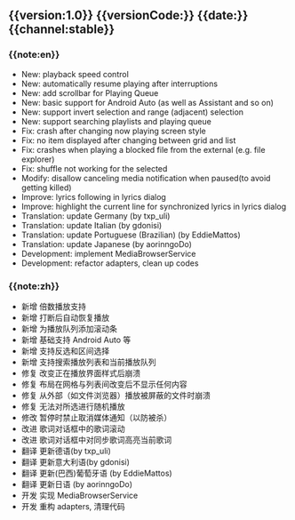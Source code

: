## {{version:1.0}} {{versionCode:}} {{date:}} {{channel:stable}}

### {{note:en}}
- New: playback speed control
- New: automatically resume playing after interruptions
- New: add scrollbar for Playing Queue
- New: basic support for Android Auto (as well as Assistant and so on)
- New: support invert selection and range (adjacent) selection
- New: support searching playlists and playing queue
- Fix: crash after changing now playing screen style
- Fix: no item displayed after changing between grid and list
- Fix: crashes when playing a blocked file from the external (e.g. file explorer)
- Fix: shuffle not working for the selected
- Modify: disallow canceling media notification when paused(to avoid getting killed)
- Improve: lyrics following in lyrics dialog
- Improve: highlight the current line for synchronized lyrics in lyrics dialog
- Translation: update Germany (by txp_uli)
- Translation: update Italian (by gdonisi)
- Translation: update Portuguese (Brazilian) (by EddieMattos)
- Translation: update Japanese (by aorinngoDo)
- Development: implement MediaBrowserService
- Development: refactor adapters, clean up codes

### {{note:zh}}
- 新增 倍数播放支持
- 新增 打断后自动恢复播放
- 新增 为播放队列添加滚动条
- 新增 基础支持 Android Auto 等
- 新增 支持反选和区间选择
- 新增 支持搜索播放列表和当前播放队列
- 修复 改变正在播放界面样式后崩溃
- 修复 布局在网格与列表间改变后不显示任何内容
- 修复 从外部（如文件浏览器）播放被屏蔽的文件时崩溃
- 修复 无法对所选进行随机播放
- 修改 暂停时禁止取消媒体通知（以防被杀）
- 改进 歌词对话框中的歌词滚动
- 改进 歌词对话框中对同步歌词高亮当前歌词
- 翻译 更新德语(by txp_uli)
- 翻译 更新意大利语(by gdonisi)
- 翻译 更新(巴西)葡萄牙语 (by EddieMattos)
- 翻译 更新日语 (by aorinngoDo)
- 开发 实现 MediaBrowserService
- 开发 重构 adapters, 清理代码